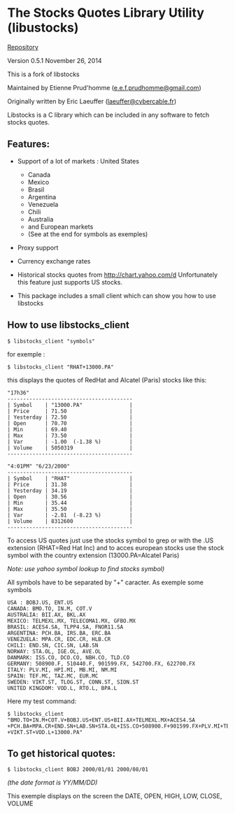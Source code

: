 # The Stocks Quotes Library Utility (libustocks)

[Repository](http://github.org/notetiene/libstocksuquote)

Version 0.5.1 November 26, 2014

This is a fork of libstocks

Maintained by Etienne Prud'homme (e.e.f.prudhomme@gmail.com)

Originally written by Eric Laeuffer (laeuffer@cybercable.fr)

Libstocks is a C library which can be included in any software to fetch stocks
quotes.

## Features:

  * Support of a lot of markets : 
United States

    * Canada
    * Mexico
    * Brasil
    * Argentina
    * Venezuela
    * Chili
    * Australia
    * and European markets
    * (See at the end for symbols as exemples)
  * Proxy support
  * Currency exchange rates
  * Historical stocks quotes from http://chart.yahoo.com/d Unfortunately this feature just supports US stocks.
  * This package includes a small client which can show you how to use libstocks

## How to use libstocks_client

`$ libstocks_client "symbols"`

for exemple :

`$ libstocks_client "RHAT+13000.PA"`

this displays the quotes of RedHat and Alcatel (Paris) stocks like this:

    
    "17h36" 
    ----------------------------------------
    | Symbol    | "13000.PA"               |
    | Price     | 71.50                    |
    | Yesterday | 72.50                    |
    | Open      | 70.70                    |
    | Min       | 69.40                    |
    | Max       | 73.50                    |
    | Var       | -1.00  (-1.38 %)         |
    | Volume    | 5050319                  |
    ----------------------------------------
    
    "4:01PM" "6/23/2000"
    ----------------------------------------
    | Symbol    | "RHAT"                   |
    | Price     | 31.38                    |
    | Yesterday | 34.19                    |
    | Open      | 30.56                    |
    | Min       | 35.44                    |
    | Max       | 35.50                    |
    | Var       | -2.81  (-8.23 %)         |
    | Volume    | 8312600                  |
    ----------------------------------------

To access US quotes just use the stocks symbol to grep or with the .US
extension (RHAT=Red Hat Inc) and to acces european stocks use the stock symbol
with the country extension (13000.PA=Alcatel Paris)

_Note: use yahoo symbol lookup to find stocks symbol)_

All symbols have to be separated by "+" caracter. As exemple some symbols

    
    USA : BOBJ.US, ENT.US
    CANADA: BMO.TO, IN.M, COT.V
    AUSTRALIA: BII.AX, BKL.AX
    MEXICO: TELMEXL.MX, TELECOMA1.MX, GFBO.MX
    BRASIL: ACES4.SA, TLPP4.SA, FNOR11.SA
    ARGENTINA: PCH.BA, IRS.BA, ERC.BA
    VENEZUELA: MPA.CR, EDC.CR, HLB.CR
    CHILI: END.SN, CIC.SN, LAB.SN
    NORWAY: STA.OL, IGE.OL, AVE.OL
    DANMARK: ISS.CO, DCO.CO, NBH.CO, TLD.CO
    GERMANY: 508900.F, 510440.F, 901599.FX, 542700.FX, 622700.FX
    ITALY: PLV.MI, HPI.MI, MB.MI, NM.MI
    SPAIN: TEF.MC, TAZ.MC, EUR.MC
    SWEDEN: VIKT.ST, TLOG.ST, CONN.ST, SION.ST
    UNITED KINGDOM: VOD.L, RTO.L, BPA.L

Here my test command:

    
    $ libstocks_client "BMO.TO+IN.M+COT.V+BOBJ.US+ENT.US+BII.AX+TELMEXL.MX+ACES4.SA
    +PCH.BA+MPA.CR+END.SN+LAB.SN+STA.OL+ISS.CO+508900.F+901599.FX+PLV.MI+TEF.MC
    +VIKT.ST+VOD.L+13000.PA"

## To get historical quotes:

    
    $ libstocks_client BOBJ 2000/01/01 2000/08/01

_(the date format is YY/MM/DD)_

This exemple displays on the screen the DATE, OPEN, HIGH, LOW, CLOSE, VOLUME
